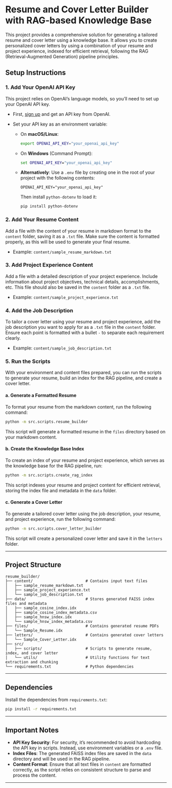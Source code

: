 # Resume and Cover Letter Builder with RAG-based Knowledge Base

This project provides a comprehensive solution for generating a tailored resume and cover letter using a knowledge base. It allows you to create personalized cover letters by using a combination of your resume and project experience, indexed for efficient retrieval, following the RAG (Retrieval-Augmented Generation) pipeline principles.

## Setup Instructions

### 1. Add Your OpenAI API Key
This project relies on OpenAI’s language models, so you’ll need to set up your OpenAI API key.

- First, [sign up](https://platform.openai.com/signup) and get an API key from OpenAI.
- Set your API key as an environment variable:

  - On **macOS/Linux**:
    ```bash
    export OPENAI_API_KEY="your_openai_api_key"
    ```

  - On **Windows** (Command Prompt):
    ```cmd
    set OPENAI_API_KEY="your_openai_api_key"
    ```

  - **Alternatively**: Use a `.env` file by creating one in the root of your project with the following contents:

    ```env
    OPENAI_API_KEY="your_openai_api_key"
    ```

    Then install `python-dotenv` to load it:

    ```bash
    pip install python-dotenv
    ```

### 2. Add Your Resume Content

Add a file with the content of your resume in markdown format to the `content` folder, saving it as a `.txt` file. Make sure the content is formatted properly, as this will be used to generate your final resume.

- Example: `content/sample_resume_markdown.txt`

### 3. Add Project Experience Content

Add a file with a detailed description of your project experience. Include information about project objectives, technical details, accomplishments, etc. This file should also be saved in the `content` folder as a `.txt` file.

- Example: `content/sample_project_experience.txt`

### 4. Add the Job Description

To tailor a cover letter using your resume and project experience, add the job description you want to apply for as a `.txt` file in the `content` folder. Ensure each point is formatted with a bullet `-` to separate each requirement clearly.

- Example: `content/sample_job_description.txt`

### 5. Run the Scripts

With your environment and content files prepared, you can run the scripts to generate your resume, build an index for the RAG pipeline, and create a cover letter.

#### a. Generate a Formatted Resume

To format your resume from the markdown content, run the following command:

```bash
python -m src.scripts.resume_builder
```

This script will generate a formatted resume in the `files` directory based on your markdown content.

#### b. Create the Knowledge Base Index

To create an index of your resume and project experience, which serves as the knowledge base for the RAG pipeline, run:

```bash
python -m src.scripts.create_rag_index
```

This script indexes your resume and project content for efficient retrieval, storing the index file and metadata in the `data` folder.

#### c. Generate a Cover Letter

To generate a tailored cover letter using the job description, your resume, and project experience, run the following command:

```bash
python -m src.scripts.cover_letter_builder
```

This script will create a personalized cover letter and save it in the `letters` folder.

---

## Project Structure

```
resume_builder/
├── content/                       # Contains input text files
│   ├── sample_resume_markdown.txt
│   ├── sample_project_experience.txt
│   └── sample_job_description.txt
├── data/                          # Stores generated FAISS index files and metadata
│   ├── sample_cosine_index.idx
│   ├── sample_cosine_index_metadata.csv
│   ├── sample_hnsw_index.idx
│   └── sample_hnsw_index_metadata.csv
├── files/                         # Contains generated resume PDFs
│   └── Sample_Resume.idx
├── letters/                       # Contains generated cover letters
│   └── Sample_Cover_Letter.idx
├── src/
│   ├── scripts/                   # Scripts to generate resume, index, and cover letter
│   └── utils/                     # Utility functions for text extraction and chunking
└── requirements.txt               # Python dependencies
```

---

## Dependencies

Install the dependencies from `requirements.txt`:

```bash
pip install -r requirements.txt
```

---

## Important Notes

- **API Key Security**: For security, it’s recommended to avoid hardcoding the API key in scripts. Instead, use environment variables or a `.env` file.
- **Index Files**: The generated FAISS index files are saved in the `data` directory and will be used in the RAG pipeline.
- **Content Format**: Ensure that all text files in `content` are formatted correctly, as the script relies on consistent structure to parse and process the content.

---